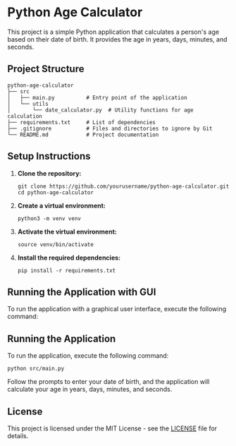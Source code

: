 # Python Age Calculator

This project is a simple Python application that calculates a person's age based on their date of birth. It provides the age in years, days, minutes, and seconds.

## Project Structure

```
python-age-calculator
├── src
│   ├── main.py          # Entry point of the application
│   └── utils
│       └── date_calculator.py  # Utility functions for age calculation
├── requirements.txt     # List of dependencies
├── .gitignore           # Files and directories to ignore by Git
└── README.md            # Project documentation
```

## Setup Instructions

1. **Clone the repository:**
   ```
   git clone https://github.com/yourusername/python-age-calculator.git
   cd python-age-calculator
   ```

2. **Create a virtual environment:**
   ```
   python3 -m venv venv
   ```

3. **Activate the virtual environment:**
   ```
   source venv/bin/activate
   ```

4. **Install the required dependencies:**
   ```
   pip install -r requirements.txt
   ```
## Running the Application with GUI

To run the application with a graphical user interface, execute the following command:


## Running the Application

To run the application, execute the following command:

```
python src/main.py
```

Follow the prompts to enter your date of birth, and the application will calculate your age in years, days, minutes, and seconds.

## License

This project is licensed under the MIT License - see the [LICENSE](LICENSE) file for details.